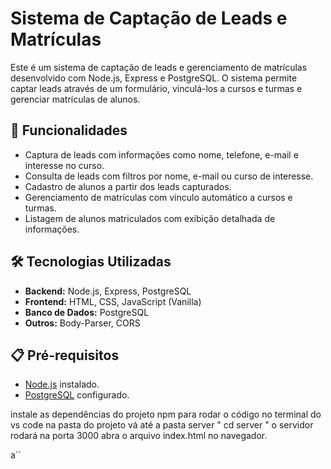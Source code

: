 # Sistema de Captação de Leads e Matrículas

Este é um sistema de captação de leads e gerenciamento de matrículas desenvolvido com Node.js, Express e PostgreSQL. O sistema permite captar leads através de um formulário, vinculá-los a cursos e turmas e gerenciar matrículas de alunos.

## 🚀 Funcionalidades

- Captura de leads com informações como nome, telefone, e-mail e interesse no curso.
- Consulta de leads com filtros por nome, e-mail ou curso de interesse.
- Cadastro de alunos a partir dos leads capturados.
- Gerenciamento de matrículas com vínculo automático a cursos e turmas.
- Listagem de alunos matriculados com exibição detalhada de informações.

## 🛠️ Tecnologias Utilizadas

- **Backend:** Node.js, Express, PostgreSQL
- **Frontend:** HTML, CSS, JavaScript (Vanilla)
- **Banco de Dados:** PostgreSQL
- **Outros:** Body-Parser, CORS

## 📋 Pré-requisitos

- [Node.js](https://nodejs.org/) instalado.
- [PostgreSQL](https://www.postgresql.org/) configurado.

instale as dependências do projeto npm
para rodar o código no terminal do vs code na pasta do projeto vá até a pasta server "  cd server  "
o servidor rodará na porta 3000
abra o arquivo index.html no navegador.

a´´
